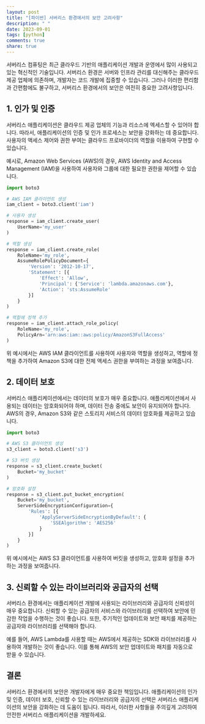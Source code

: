 ```yaml
---
layout: post
title: "[파이썬] 서버리스 환경에서의 보안 고려사항"
description: " "
date: 2023-09-01
tags: [python]
comments: true
share: true
---
```


서버리스 컴퓨팅은 최근 클라우드 기반의 애플리케이션 개발과 운영에서 많이 사용되고 있는 혁신적인 기술입니다. 서버리스 환경은 서버와 인프라 관리를 대신해주는 클라우드 제공 업체에 의존하며, 개발자는 코드 개발에 집중할 수 있습니다. 그러나 이러한 편리함과 간편함에도 불구하고, 서버리스 환경에서의 보안은 여전히 중요한 고려사항입니다.

## 1. 인가 및 인증

서버리스 애플리케이션은 클라우드 제공 업체의 기능과 리소스에 엑세스할 수 있어야 합니다. 따라서, 애플리케이션의 인증 및 인가 프로세스는 보안을 강화하는 데 중요합니다. 사용자의 액세스 제어와 권한 부여는 클라우드 프로바이더의 역할을 이용하여 구현할 수 있습니다.

예시로, Amazon Web Services (AWS)의 경우, AWS Identity and Access Management (IAM)을 사용하여 사용자와 그룹에 대한 필요한 권한을 제어할 수 있습니다.

```python
import boto3

# AWS IAM 클라이언트 생성
iam_client = boto3.client('iam')

# 사용자 생성
response = iam_client.create_user(
    UserName='my_user'
)

# 역할 생성
response = iam_client.create_role(
    RoleName='my_role',
    AssumeRolePolicyDocument={
        'Version': '2012-10-17',
        'Statement': [{
            'Effect': 'Allow',
            'Principal': {'Service': 'lambda.amazonaws.com'},
            'Action': 'sts:AssumeRole'
        }]
    }
)

# 역할에 정책 추가
response = iam_client.attach_role_policy(
    RoleName='my_role',
    PolicyArn='arn:aws:iam::aws:policy/AmazonS3FullAccess'
)
```

위 예시에서는 AWS IAM 클라이언트를 사용하여 사용자와 역할을 생성하고, 역할에 정책을 추가하여 Amazon S3에 대한 전체 액세스 권한을 부여하는 과정을 보여줍니다.

## 2. 데이터 보호

서버리스 애플리케이션에서는 데이터의 보호가 매우 중요합니다. 애플리케이션에서 사용되는 데이터는 암호화되어야 하며, 데이터 전송 중에도 보안이 유지되어야 합니다. AWS의 경우, Amazon S3와 같은 스토리지 서비스의 데이터 암호화를 제공하고 있습니다.

```python
import boto3

# AWS S3 클라이언트 생성
s3_client = boto3.client('s3')

# S3 버킷 생성
response = s3_client.create_bucket(
    Bucket='my_bucket'
)

# 암호화 설정
response = s3_client.put_bucket_encryption(
    Bucket='my_bucket',
    ServerSideEncryptionConfiguration={
        'Rules': [{
            'ApplyServerSideEncryptionByDefault': {
                'SSEAlgorithm': 'AES256'
            }
        }]
    }
)
```

위 예시에서는 AWS S3 클라이언트를 사용하여 버킷을 생성하고, 암호화 설정을 추가하는 과정을 보여줍니다.

## 3. 신뢰할 수 있는 라이브러리와 공급자의 선택

서버리스 환경에서는 애플리케이션 개발에 사용되는 라이브러리와 공급자의 신뢰성이 매우 중요합니다. 신뢰할 수 있는 공급자의 서비스와 라이브러리를 선택하여 보안에 민감한 작업을 수행하는 것이 좋습니다. 또한, 주기적인 업데이트와 보안 패치를 제공하는 공급자와 라이브러리를 선택해야 합니다.

예를 들어, AWS Lambda를 사용할 때는 AWS에서 제공하는 SDK와 라이브러리를 사용하여 개발하는 것이 좋습니다. 이를 통해 AWS의 보안 업데이트와 패치를 자동으로 받을 수 있습니다.

## 결론

서버리스 환경에서의 보안은 개발자에게 매우 중요한 책임입니다. 애플리케이션의 인가 및 인증, 데이터 보호, 신뢰할 수 있는 라이브러리와 공급자의 선택은 서버리스 애플리케이션의 보안을 강화하는 데 도움이 됩니다. 따라서, 이러한 사항들을 주의깊게 고려하여 안전한 서버리스 애플리케이션을 개발하세요.
